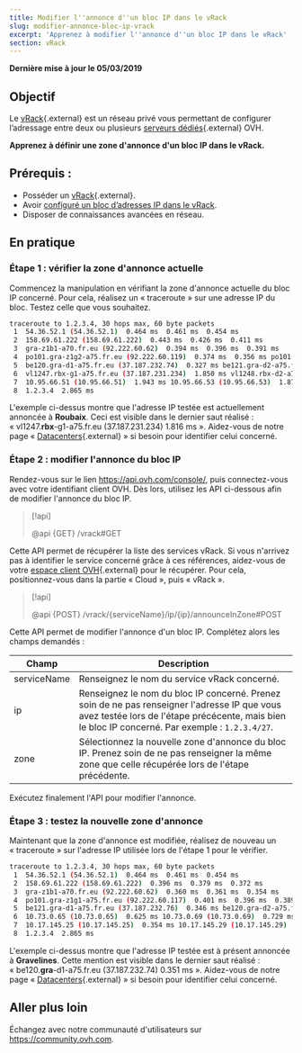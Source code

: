 ```yaml
---
title: Modifier l''annonce d''un bloc IP dans le vRack
slug: modifier-annonce-bloc-ip-vrack
excerpt: 'Apprenez à modifier l''annonce d''un bloc IP dans le vRack'
section: vRack
---
```


**Dernière mise à jour le 05/03/2019**

## Objectif

Le [vRack]({ovh_www}/solutions/vrack/){.external} est un réseau privé vous permettant de configurer l’adressage entre deux ou plusieurs [serveurs dédiés]({ovh_www}/serveurs_dedies/){.external} OVH.

**Apprenez à définir une zone d'annonce d'un bloc IP dans le vRack.**

## Prérequis :

- Posséder un [vRack]({ovh_www}/solutions/vrack/){.external}.
- Avoir [configuré un bloc d’adresses IP dans le vRack](../ajouter-ou-enlever-un-bloc-ip-du-vrack/).
- Disposer de connaissances avancées en réseau.

## En pratique

### Étape 1 : vérifier la zone d'annonce actuelle

Commencez la manipulation en vérifiant la zone d'annonce actuelle du bloc IP concerné. Pour cela, réalisez un « traceroute » sur une adresse IP du bloc. Testez celle que vous souhaitez.

```sh
traceroute to 1.2.3.4, 30 hops max, 60 byte packets
 1  54.36.52.1 (54.36.52.1)  0.464 ms  0.461 ms  0.454 ms
 2  158.69.61.222 (158.69.61.222)  0.443 ms  0.426 ms  0.411 ms
 3  gra-z1b1-a70.fr.eu (92.222.60.62)  0.394 ms  0.396 ms  0.391 ms
 4  po101.gra-z1g2-a75.fr.eu (92.222.60.119)  0.374 ms  0.356 ms po101.gra-z1g1-a75.fr.eu (92.222.60.117)  0.333 ms
 5  be120.gra-d1-a75.fr.eu (37.187.232.74)  0.327 ms be121.gra-d2-a75.fr.eu (37.187.232.80)  0.335 ms be120.gra-d2-a75.fr.eu (37.187.232.78)  0.328 ms
 6  vl1247.rbx-g1-a75.fr.eu (37.187.231.234)  1.850 ms vl1248.rbx-d2-a75.fr.eu (37.187.231.252)  1.874 ms vl1247.rbx-g1-a75.fr.eu (37.187.231.234)  1.816 ms
 7  10.95.66.51 (10.95.66.51)  1.943 ms 10.95.66.53 (10.95.66.53)  1.872 ms 10.95.66.59 (10.95.66.59)  1.860 ms
 8  1.2.3.4  2.865 ms
```

L'exemple ci-dessus montre que l'adresse IP testée est actuellement annoncée à **Roubaix**. Ceci est visible dans le dernier saut réalisé : « vl1247.**rbx**-g1-a75.fr.eu (37.187.231.234) 1.816 ms ». Aidez-vous de notre page « [Datacenters]({ovh_www}/apropos/datacentres.xml){.external} » si besoin pour identifier celui concerné.

### Étape 2 : modifier l'annonce du bloc IP

Rendez-vous sur le lien <https://api.ovh.com/console/>, puis connectez-vous avec votre identifiant client OVH. Dès lors, utilisez les API ci-dessous afin de modifier l'annonce du bloc IP.

> [!api]
>
> @api {GET} /vrack#GET
> 

Cette API permet de récupérer la liste des services vRack. Si vous n'arrivez pas à identifier le service concerné grâce à ces références, aidez-vous de votre [espace client OVH](https://www.ovh.com/auth/?action=gotomanager){.external} pour le récupérer. Pour cela, positionnez-vous dans la partie « Cloud », puis « vRack ».

> [!api]
>
> @api {POST} /vrack/{serviceName}/ip/{ip}/announceInZone#POST
> 

Cette API permet de modifier l'annonce d'un bloc IP. Complétez alors les champs demandés :

|Champ|Description|
|---|---|
|serviceName|Renseignez le nom du service vRack concerné.|
|ip|Renseignez le nom du bloc IP concerné. Prenez soin de ne pas renseigner l'adresse IP que vous avez testée lors de l'étape précécente, mais bien le bloc IP concerné. Par exemple : `1.2.3.4/27`.|
|zone|Sélectionnez la nouvelle zone d'annonce du bloc IP. Prenez soin de ne pas renseigner la même zone que celle récupérée lors de l'étape précédente.|

Exécutez finalement l'API pour modifier l'annonce.

### Étape 3 : testez la nouvelle zone d'annonce

Maintenant que la zone d'annonce est modifiée, réalisez de nouveau un « traceroute » sur l'adresse IP utilisée lors de l'étape 1 pour le vérifier.

```sh
traceroute to 1.2.3.4, 30 hops max, 60 byte packets
 1  54.36.52.1 (54.36.52.1)  0.464 ms  0.461 ms  0.454 ms
 2  158.69.61.222 (158.69.61.222)  0.396 ms  0.379 ms  0.372 ms
 3  gra-z1b1-a70.fr.eu (92.222.60.62)  0.360 ms  0.361 ms  0.354 ms
 4  po101.gra-z1g1-a75.fr.eu (92.222.60.117)  0.401 ms  0.396 ms  0.389 ms
 5  be121.gra-d1-a75.fr.eu (37.187.232.76)  0.346 ms be120.gra-d2-a75.fr.eu (37.187.232.78)  0.318 ms be120.gra-d1-a75.fr.eu (37.187.232.74)  0.351 ms
 6  10.73.0.65 (10.73.0.65)  0.625 ms 10.73.0.69 (10.73.0.69)  0.729 ms 10.73.0.65 (10.73.0.65)  0.526 ms
 7  10.17.145.25 (10.17.145.25)  0.354 ms 10.17.145.29 (10.17.145.29)  0.426 ms 10.17.145.25 (10.17.145.25)  0.415 ms
 8  1.2.3.4  2.865 ms
```

L'exemple ci-dessus montre que l'adresse IP testée est à présent annoncée à **Gravelines**. Cette mention est visible dans le dernier saut réalisé : « be120.**gra**-d1-a75.fr.eu (37.187.232.74) 0.351 ms ». Aidez-vous de notre page « [Datacenters]({ovh_www}/apropos/datacentres.xml){.external} » si besoin pour identifier celui concerné.

## Aller plus loin

Échangez avec notre communauté d'utilisateurs sur <https://community.ovh.com>.